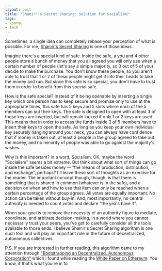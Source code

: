 ```yaml
---
layout: post
title: 'Shamir''s Secret Sharing: Solution for Socialism?'
tags:
- konreu
- tech
---
```

<p>
Sometimes, a single idea can completely rebase your perception of what is possible. For me, <a href="https://en.wikipedia.org/wiki/Shamir's_Secret_Sharing">Shamir's Secret Sharing</a> is one of those ideas.
</p>

<p>
Imagine there's a special kind of safe. Inside the safe, a you and 4 other people store a bunch of money that you all agreed you will only use when a certain number of people (let's say a simple majority, so 3 out of 5 of you) decide to make the purchase. You don't know these people, so you aren't able to trust that 1 or 2 of these people might get it into their heads to take the money and run. But since this safe is so special, you don't <i>have</i> to trust them in order to benefit from this special safe.
</p>

<p>
How is the safe special? Instead of it being openable by inserting a single key which one person has to keep secure and promise only to use at the appropriate times, this safe has 5 keys and 5 slots where each of the 5 members can put their keys. The safe is designed to open with at least 3 of those keys are inserted, but will remain locked if only 1 or 2 keys are used. This means that in order to access the funds inside 3 of 5 members have to insert their keys to open the safe. As long as you keep your own individual key securely hanging around your neck, you can always have confidence that if money is taken out, at least 3 people in the group agreed to take out the money, and no minority of people was able to go against the majority's wishes.
</p>

<p>
Why is this important? In a word, Socialism. OK, maybe the word "Socialism" seems a bit extreme. But think about what sort of things can go inside the safe besides money -- "the means of production, distribution, and exchange", perhaps? I'll leave these sort of thoughts as an exercise for the reader. The important concept though, though, is that there is something that is shared in common (whatever is in the safe), and a decision on when and how to use that item can only be reached when a certain percentage of the group agrees. All votes are equally important. No action can be taken without buy-in. And, most importantly, no central authority is needed to count votes and declare "the yea's have it".
</p>

<p>
When your goal is to remove the necessity of an authority figure to mediate, coordinate, and arbitrate decision-making, in a world where you cannot necessarily trust your peers, you've got to carefully consider all the tools available to those ends. I believe Shamir's Secret Sharing algorithm is one such tool and will play an important role in the future of decentralized, autonomous collectives.
</p>

<p>
P.S. If you are interested in further reading, this algorithm came to my attention through <a href="http://bitcoinmagazine.com/7050/bootstrapping-a-decentralized-autonomous-corporation-part-i/">"Bootstrapping an Decentralized, Autonomous Corporation"</a> which I found while reading the <a href="https://github.com/ethereum/wiki/wiki/%5BEnglish%5D-White-Paper">White Paper on Ethereum</a>. You know, if that's what you're in to.
</p>
